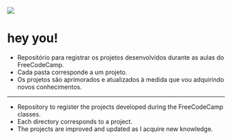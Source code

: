 ![](https://i.ibb.co/yR3bWML/woman.png)

#  hey you!

- Repositório para registrar os projetos desenvolvidos durante as aulas do FreeCodeCamp.
- Cada pasta corresponde a um projeto.
- Os projetos são aprimorados e atualizados à medida que vou adquirindo novos conhecimentos.
------------
- Repository to register the projects developed during the FreeCodeCamp classes.
- Each directory corresponds to a project.
- The projects are improved and updated as I acquire new knowledge.
